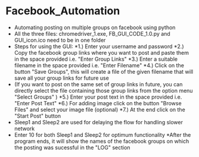 # Facebook_Automation
* Automating posting on multiple groups on facebook using python
* All the three files: chromedriver_1.exe, FB_GUI_CODE_1.0.py and GUI_icon.ico need to be in one folder
* Steps for using the GUI:
*1.) Enter your username and password
*2.) Copy the facebook group links where you want to post and paste them in the space provided i.e. "Enter Group Links"
*3.) Enter a suitable filename in the space provided i.e. "Enter Filename"
*4.) Click on the button "Save Groups", this will create a file of the given filename that will save all your group links for future use
* (If you want to post on the same set of group links in future, you can directly select the file containing those group links from the option menu "Select Groups" )
*5.) Enter your post text in the space provided i.e. "Enter Post Text"
*6.) For adding image click on the button "Browse Files" and select your image file (optional)
*7.) At the end click on the "Start Post" button
* Sleep1 and Sleep2 are used for delaying the flow for handling slower network
* Enter 10 for both Sleep1 and Sleep2 for optimum functionality
*After the program ends, it will show the names of the facebook groups on which the posting was sucessful in the "LOG" section
